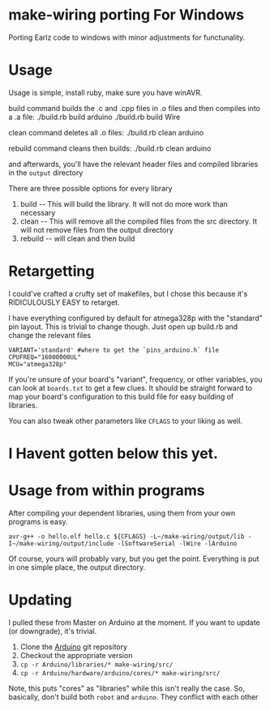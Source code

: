 make-wiring porting For Windows
===========
Porting Earlz code to windows with minor adjustments for functunality.

# Usage

Usage is simple, install ruby, make sure you have winAVR.

   build command builds the .c and .cpp files in .o files and then compiles into a .a file:
      ./build.rb build arduino
      ./build.rb build Wire
    
   clean command deletes all .o files:
    ./build.rb clean arduino
    
   rebuild command cleans then builds:
    ./build.rb clean arduino
    
and afterwards, you'll have the relevant header files and compiled libraries in the `output` directory

There are three possible options for every library

1. build -- This will build the library. It will not do more work than necessary
2. clean -- This will remove all the compiled files from the src directory. It will not remove files from the output directory
3. rebuild -- will clean and then build


# Retargetting

I could've crafted a crufty set of makefiles, but I chose this because it's RIDICULOUSLY EASY to retarget. 

I have everything configured by default for atmega328p with the "standard" pin layout. This is trivial to change though. 
Just open up build.rb and change the relevant files

    VARIANT='standard' #where to get the `pins_arduino.h` file
    CPUFREQ="16000000UL"
    MCU="atmega328p"

If you're unsure of your board's "variant", frequency, or other variables, you can look at `boards.txt` to get a few clues.
It should be straight forward to map your board's configuration to this build file for easy building of libraries.

You can also tweak other parameters like `CFLAGS` to your liking as well.





# I Havent gotten below this yet.



# Usage from within programs

After compiling your dependent libraries, using them from your own programs is easy.

    avr-g++ -o hello.elf hello.c ${CFLAGS} -L~/make-wiring/output/lib -I~/make-wiring/output/include -lSoftwareSerial -lWire -lArduino

Of course, yours will probably vary, but you get the point. Everything is put in one simple place, the output directory.

# Updating

I pulled these from Master on Arduino at the moment. If you want to update (or downgrade), it's trivial.

1. Clone the [Arduino](https://github.com/arduino/Arduino) git repository
2. Checkout the appropriate version
3. `cp -r Arduino/libraries/* make-wiring/src/`
4. `cp -r Arduino/hardware/arduino/cores/* make-wiring/src/`

Note, this puts "cores" as "libraries" while this isn't really the case. So, basically, don't build both `robot` and `arduino`. 
They conflict with each other

